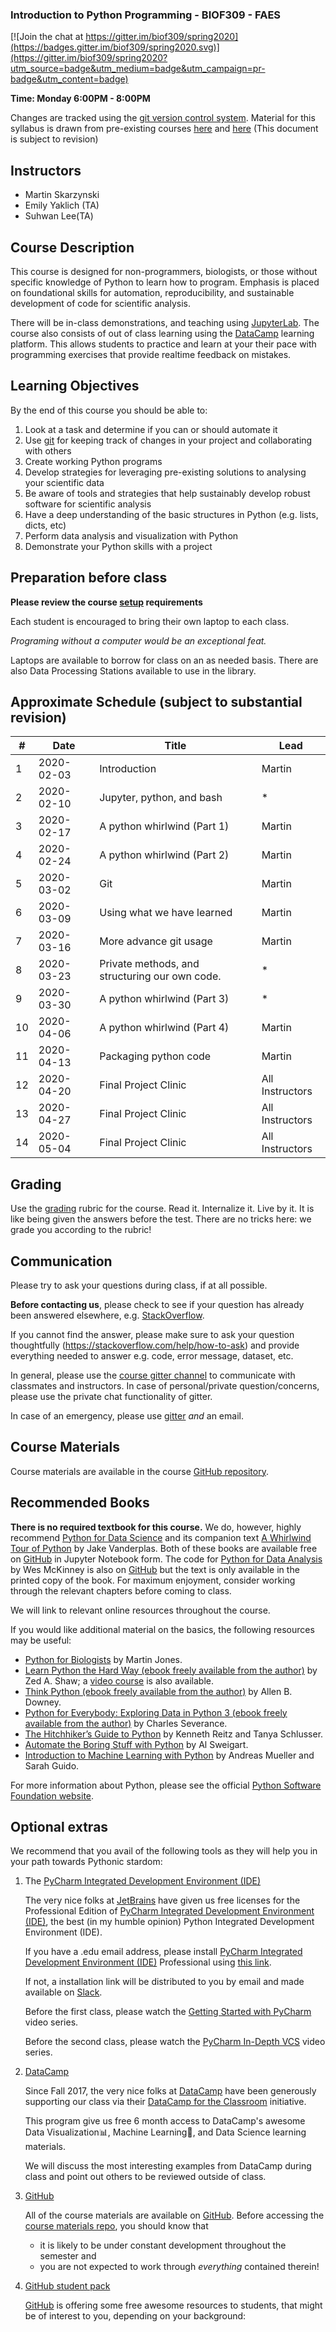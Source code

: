 ### Introduction to Python Programming - BIOF309 - FAES

[![Join the chat at https://gitter.im/biof309/spring2020](https://badges.gitter.im/biof309/spring2020.svg)](https://gitter.im/biof309/spring2020?utm_source=badge&utm_medium=badge&utm_campaign=pr-badge&utm_content=badge)

**Time: Monday 6:00PM - 8:00PM**

Changes are tracked using the [git version control system](https://git-scm.com/). Material for this syllabus  is drawn from pre-existing courses [here](https://github.com/biof309/fall2019) and [here](https://github.com/marskar/biof309_fall2018) (This document is subject to revision)


Instructors
-----------

* Martin Skarzynski 
* Emily Yaklich (TA)
* Suhwan Lee(TA)

Course Description
------------------

This course is designed for non-programmers, biologists, or those without specific knowledge of Python to learn how to program. Emphasis is placed on foundational skills for automation, reproducibility, and sustainable development of code for scientific analysis.

There will be in-class demonstrations, and teaching using [JupyterLab](http://jupyterlab.readthedocs.io). The course also consists of out of class learning using the [DataCamp](https://www.datacamp.com) learning platform. This allows students to practice and learn at your their pace with programming exercises that provide realtime feedback on mistakes.

Learning Objectives
-------------------

By the end of this course you should be able to:
1. Look at a task and determine if you can or should automate it
1. Use [git](https://git-scm.com/) for keeping track of changes in your project and collaborating with others
1. Create working Python programs
1. Develop strategies for leveraging pre-existing solutions to analysing your scientific data
1. Be aware of tools and strategies that help sustainably develop robust software for scientific analysis
1. Have a deep understanding of the basic structures in Python (e.g. lists, dicts, etc)
1. Perform data analysis and visualization with Python
1. Demonstrate your Python skills with a project


Preparation before class
------------------

**Please review the course [setup](course_setup.md) requirements**

Each student is encouraged to bring their own laptop to each class.

*Programing without a computer would be an exceptional feat.*

Laptops are available to borrow for class on an as needed basis. There are also Data Processing Stations available to use in the library. 


Approximate Schedule (subject to substantial revision)
--------

| #  |Date| Title                                   | Lead|
|----|----|-----------------------------------------|---------|
|1 |2020-02-03|Introduction                                   |Martin|
|2 |2020-02-10|Jupyter, python, and bash                      |*|
|3 |2020-02-17|A python whirlwind (Part 1)                    |Martin|
|4 |2020-02-24|A python whirlwind (Part 2)                    |Martin|
|5 |2020-03-02|Git                                            |Martin|
|6 |2020-03-09|Using what we have learned                     |Martin|
|7 |2020-03-16|More advance git usage                         |Martin|
|8 |2020-03-23|Private methods, and structuring our own code. |*|
|9 |2020-03-30|A python whirlwind (Part 3)                    |*|
|10|2020-04-06|A python whirlwind (Part 4)                    |Martin|
|11|2020-04-13|Packaging python code                          |Martin|
|12|2020-04-20|Final Project Clinic                           |All Instructors|
|13|2020-04-27|Final Project Clinic                           |All Instructors|
|14|2020-05-04|Final Project Clinic                           |All Instructors|


Grading
-------

Use the [grading](course_rubric.md) rubric for the course. Read it. Internalize it. Live by it. It is like being given the answers before the test. There are no tricks here: we grade you according to the rubric!

Communication
------------

Please try to ask your questions during class, if at all possible.

**Before contacting us**, please check to see if your question has already been answered elsewhere, e.g. [StackOverflow](https://stackoverflow.com/).

If you cannot find the answer, please make sure to ask your question thoughtfully (https://stackoverflow.com/help/how-to-ask) and provide everything needed to answer e.g. code, error message, dataset, etc.

In general, please use the [course gitter channel](https://gitter.im/biof309/community) to communicate with classmates and instructors. In case of personal/private question/concerns, please use the private chat functionality of gitter.

In case of an emergency, please use [gitter](https://gitter.im/biof309) *and* an email.


Course Materials
----------------

Course materials are available in the course [GitHub repository](https://github.com/biof309/spring_2020_thursdays.git).


Recommended Books
-----------------

**There is no required textbook for this course.**
We do, however, highly recommend [Python for Data Science](https://github.com/jakevdp/PythonDataScienceHandbook) and its companion text [A Whirlwind Tour of Python](https://github.com/jakevdp/WhirlwindTourOfPython) by Jake Vanderplas. Both of these books are available free on [GitHub](https://github.com/) in Jupyter Notebook form. The code for [Python for Data Analysis](https://github.com/wesm/pydata-book) by Wes McKinney is also on [GitHub](https://github.com/) but the text is only available in the printed copy of the book. For maximum enjoyment, consider working through the relevant chapters before coming to class.

We will link to relevant online resources throughout the course.

If you would like additional material on the basics, the following resources may be useful:

* [Python for Biologists](http://pythonforbiologists.com/) by Martin Jones.
* [Learn Python the Hard Way (ebook freely available from the author)](http://learnpythonthehardway.org/book/) by Zed A. Shaw; a [video course](http://learnpythonthehardway.org/) is also available.
* [Think Python (ebook freely available from the author)](http://www.greenteapress.com/thinkpython/thinkpython.html) by Allen B. Downey.
* [Python for Everybody: Exploring Data in Python 3 (ebook freely available from the author)](https://www.pythonlearn.com/book.php) by Charles Severance.
* [The Hitchhiker’s Guide to Python](http://docs.python-guide.org/en/latest/) by Kenneth Reitz and Tanya Schlusser.
* [Automate the Boring Stuff with Python](www.automatetheboringstuff.com) by Al Sweigart.
* [Introduction to Machine Learning with Python](https://github.com/amueller/introduction_to_ml_with_python) by Andreas Mueller and Sarah Guido.

For more information about Python, please see the official [Python Software Foundation website](https://www.python.org/).



Optional extras
------------------

We recommend that you avail of the following tools as they will help you in your path towards Pythonic stardom:

1. The [PyCharm Integrated Development Environment (IDE)](https://www.jetbrains.com/pycharm/)

    The very nice folks at [JetBrains](https://www.jetbrains.com) have given us free licenses for the Professional Edition of [PyCharm Integrated Development Environment (IDE)](https://www.jetbrains.com/pycharm/), the best (in my humble opinion) Python Integrated Development Environment (IDE).

    If you have a .edu email address, please install [PyCharm Integrated Development Environment (IDE)](https://www.jetbrains.com/pycharm/) Professional using [this link](https://www.jetbrains.com/student/).

    If not, a installation link will be distributed to you by email and made available on [Slack](https://biof309.slack.com/).
    
    Before the first class, please watch the [Getting Started with PyCharm](https://www.youtube.com/watch?v=BPC-bGdBSM8&list=PLQ176FUIyIUZ1mwB-uImQE-gmkwzjNLjP) video series.
    
    Before the second class, please watch the [PyCharm In-Depth VCS](https://www.youtube.com/watch?v=jFnYQbUZQlA) video series.


2. [DataCamp](https://www.datacamp.com)

    Since Fall 2017, the very nice folks at [DataCamp](https://www.datacamp.com) have been generously supporting our class via their [DataCamp for the Classroom](https://www.datacamp.com/groups/education) initiative.
    
    This program give us free 6 month access to DataCamp's awesome Data Visualization📊, Machine Learning🤖, and Data Science learning materials.
    
    We will discuss the most interesting examples from DataCamp during class and point out others to be reviewed outside of class.

3. [GitHub](https://github.com/)

    All of the course materials are available on [GitHub](https://github.com/).
    Before accessing the [course materials repo](https://github.com/biof309/spring_2020_thursdays.git), you should know that
    * it is likely to be under constant development throughout the semester and
    * you are not expected to work through _everything_ contained therein!




2. [GitHub student pack](https://education.github.com/pack)

    [GitHub](https://github.com) is offering some free awesome resources to students, that might be of interest to you, depending on your background:
